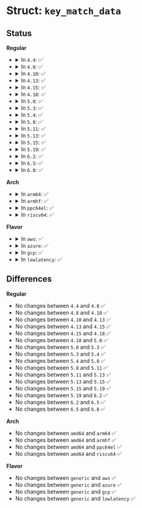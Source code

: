 # Struct: <code>key_match_data</code>

## Status
<b>Regular</b>
<ul>
<li>
<details>
<summary>In <code>4.4</code>: ✅</summary>

```c
struct key_match_data {
    bool (*cmp)(const struct key *, const struct key_match_data *);
    const void *raw_data;
    void *preparsed;
    unsigned int lookup_type;
};
```
</details>
</li>
<li>
<details>
<summary>In <code>4.8</code>: ✅</summary>

```c
struct key_match_data {
    bool (*cmp)(const struct key *, const struct key_match_data *);
    const void *raw_data;
    void *preparsed;
    unsigned int lookup_type;
};
```
</details>
</li>
<li>
<details>
<summary>In <code>4.10</code>: ✅</summary>

```c
struct key_match_data {
    bool (*cmp)(const struct key *, const struct key_match_data *);
    const void *raw_data;
    void *preparsed;
    unsigned int lookup_type;
};
```
</details>
</li>
<li>
<details>
<summary>In <code>4.13</code>: ✅</summary>

```c
struct key_match_data {
    bool (*cmp)(const struct key *, const struct key_match_data *);
    const void *raw_data;
    void *preparsed;
    unsigned int lookup_type;
};
```
</details>
</li>
<li>
<details>
<summary>In <code>4.15</code>: ✅</summary>

```c
struct key_match_data {
    bool (*cmp)(const struct key *, const struct key_match_data *);
    const void *raw_data;
    void *preparsed;
    unsigned int lookup_type;
};
```
</details>
</li>
<li>
<details>
<summary>In <code>4.18</code>: ✅</summary>

```c
struct key_match_data {
    bool (*cmp)(const struct key *, const struct key_match_data *);
    const void *raw_data;
    void *preparsed;
    unsigned int lookup_type;
};
```
</details>
</li>
<li>
<details>
<summary>In <code>5.0</code>: ✅</summary>

```c
struct key_match_data {
    bool (*cmp)(const struct key *, const struct key_match_data *);
    const void *raw_data;
    void *preparsed;
    unsigned int lookup_type;
};
```
</details>
</li>
<li>
<details>
<summary>In <code>5.3</code>: ✅</summary>

```c
struct key_match_data {
    bool (*cmp)(const struct key *, const struct key_match_data *);
    const void *raw_data;
    void *preparsed;
    unsigned int lookup_type;
};
```
</details>
</li>
<li>
<details>
<summary>In <code>5.4</code>: ✅</summary>

```c
struct key_match_data {
    bool (*cmp)(const struct key *, const struct key_match_data *);
    const void *raw_data;
    void *preparsed;
    unsigned int lookup_type;
};
```
</details>
</li>
<li>
<details>
<summary>In <code>5.8</code>: ✅</summary>

```c
struct key_match_data {
    bool (*cmp)(const struct key *, const struct key_match_data *);
    const void *raw_data;
    void *preparsed;
    unsigned int lookup_type;
};
```
</details>
</li>
<li>
<details>
<summary>In <code>5.11</code>: ✅</summary>

```c
struct key_match_data {
    bool (*cmp)(const struct key *, const struct key_match_data *);
    const void *raw_data;
    void *preparsed;
    unsigned int lookup_type;
};
```
</details>
</li>
<li>
<details>
<summary>In <code>5.13</code>: ✅</summary>

```c
struct key_match_data {
    bool (*cmp)(const struct key *, const struct key_match_data *);
    const void *raw_data;
    void *preparsed;
    unsigned int lookup_type;
};
```
</details>
</li>
<li>
<details>
<summary>In <code>5.15</code>: ✅</summary>

```c
struct key_match_data {
    bool (*cmp)(const struct key *, const struct key_match_data *);
    const void *raw_data;
    void *preparsed;
    unsigned int lookup_type;
};
```
</details>
</li>
<li>
<details>
<summary>In <code>5.19</code>: ✅</summary>

```c
struct key_match_data {
    bool (*cmp)(const struct key *, const struct key_match_data *);
    const void *raw_data;
    void *preparsed;
    unsigned int lookup_type;
};
```
</details>
</li>
<li>
<details>
<summary>In <code>6.2</code>: ✅</summary>

```c
struct key_match_data {
    bool (*cmp)(const struct key *, const struct key_match_data *);
    const void *raw_data;
    void *preparsed;
    unsigned int lookup_type;
};
```
</details>
</li>
<li>
<details>
<summary>In <code>6.5</code>: ✅</summary>

```c
struct key_match_data {
    bool (*cmp)(const struct key *, const struct key_match_data *);
    const void *raw_data;
    void *preparsed;
    unsigned int lookup_type;
};
```
</details>
</li>
<li>
<details>
<summary>In <code>6.8</code>: ✅</summary>

```c
struct key_match_data {
    bool (*cmp)(const struct key *, const struct key_match_data *);
    const void *raw_data;
    void *preparsed;
    unsigned int lookup_type;
};
```
</details>
</li>
</ul>
<b>Arch</b>
<ul>
<li>
<details>
<summary>In <code>arm64</code>: ✅</summary>

```c
struct key_match_data {
    bool (*cmp)(const struct key *, const struct key_match_data *);
    const void *raw_data;
    void *preparsed;
    unsigned int lookup_type;
};
```
</details>
</li>
<li>
<details>
<summary>In <code>armhf</code>: ✅</summary>

```c
struct key_match_data {
    bool (*cmp)(const struct key *, const struct key_match_data *);
    const void *raw_data;
    void *preparsed;
    unsigned int lookup_type;
};
```
</details>
</li>
<li>
<details>
<summary>In <code>ppc64el</code>: ✅</summary>

```c
struct key_match_data {
    bool (*cmp)(const struct key *, const struct key_match_data *);
    const void *raw_data;
    void *preparsed;
    unsigned int lookup_type;
};
```
</details>
</li>
<li>
<details>
<summary>In <code>riscv64</code>: ✅</summary>

```c
struct key_match_data {
    bool (*cmp)(const struct key *, const struct key_match_data *);
    const void *raw_data;
    void *preparsed;
    unsigned int lookup_type;
};
```
</details>
</li>
</ul>
<b>Flavor</b>
<ul>
<li>
<details>
<summary>In <code>aws</code>: ✅</summary>

```c
struct key_match_data {
    bool (*cmp)(const struct key *, const struct key_match_data *);
    const void *raw_data;
    void *preparsed;
    unsigned int lookup_type;
};
```
</details>
</li>
<li>
<details>
<summary>In <code>azure</code>: ✅</summary>

```c
struct key_match_data {
    bool (*cmp)(const struct key *, const struct key_match_data *);
    const void *raw_data;
    void *preparsed;
    unsigned int lookup_type;
};
```
</details>
</li>
<li>
<details>
<summary>In <code>gcp</code>: ✅</summary>

```c
struct key_match_data {
    bool (*cmp)(const struct key *, const struct key_match_data *);
    const void *raw_data;
    void *preparsed;
    unsigned int lookup_type;
};
```
</details>
</li>
<li>
<details>
<summary>In <code>lowlatency</code>: ✅</summary>

```c
struct key_match_data {
    bool (*cmp)(const struct key *, const struct key_match_data *);
    const void *raw_data;
    void *preparsed;
    unsigned int lookup_type;
};
```
</details>
</li>
</ul>

## Differences
<b>Regular</b>
<ul>
<li>
No changes between <code>4.4</code> and <code>4.8</code> ✅
</li>
<li>
No changes between <code>4.8</code> and <code>4.10</code> ✅
</li>
<li>
No changes between <code>4.10</code> and <code>4.13</code> ✅
</li>
<li>
No changes between <code>4.13</code> and <code>4.15</code> ✅
</li>
<li>
No changes between <code>4.15</code> and <code>4.18</code> ✅
</li>
<li>
No changes between <code>4.18</code> and <code>5.0</code> ✅
</li>
<li>
No changes between <code>5.0</code> and <code>5.3</code> ✅
</li>
<li>
No changes between <code>5.3</code> and <code>5.4</code> ✅
</li>
<li>
No changes between <code>5.4</code> and <code>5.8</code> ✅
</li>
<li>
No changes between <code>5.8</code> and <code>5.11</code> ✅
</li>
<li>
No changes between <code>5.11</code> and <code>5.13</code> ✅
</li>
<li>
No changes between <code>5.13</code> and <code>5.15</code> ✅
</li>
<li>
No changes between <code>5.15</code> and <code>5.19</code> ✅
</li>
<li>
No changes between <code>5.19</code> and <code>6.2</code> ✅
</li>
<li>
No changes between <code>6.2</code> and <code>6.5</code> ✅
</li>
<li>
No changes between <code>6.5</code> and <code>6.8</code> ✅
</li>
</ul>
<b>Arch</b>
<ul>
<li>
No changes between <code>amd64</code> and <code>arm64</code> ✅
</li>
<li>
No changes between <code>amd64</code> and <code>armhf</code> ✅
</li>
<li>
No changes between <code>amd64</code> and <code>ppc64el</code> ✅
</li>
<li>
No changes between <code>amd64</code> and <code>riscv64</code> ✅
</li>
</ul>
<b>Flavor</b>
<ul>
<li>
No changes between <code>generic</code> and <code>aws</code> ✅
</li>
<li>
No changes between <code>generic</code> and <code>azure</code> ✅
</li>
<li>
No changes between <code>generic</code> and <code>gcp</code> ✅
</li>
<li>
No changes between <code>generic</code> and <code>lowlatency</code> ✅
</li>
</ul>

